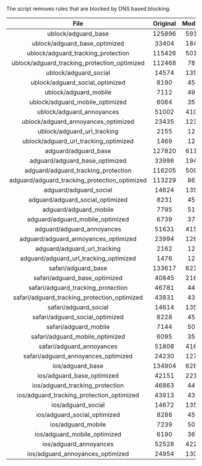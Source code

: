 The script removes rules that are blocked by DNS based blocking.


| File | Original | Modified |
|:----:|:-----:|:-----:|
| ublock/adguard_base | 125896 | 59122 |
| ublock/adguard_base_optimized | 33404 | 18406 |
| ublock/adguard_tracking_protection | 115426 | 50178 |
| ublock/adguard_tracking_protection_optimized | 112468 | 7898 |
| ublock/adguard_social | 14574 | 13512 |
| ublock/adguard_social_optimized | 8190 | 4542 |
| ublock/adguard_mobile | 7112 | 4980 |
| ublock/adguard_mobile_optimized | 6064 | 3552 |
| ublock/adguard_annoyances | 51002 | 41015 |
| ublock/adguard_annoyances_optimized | 23435 | 12369 |
| ublock/adguard_url_tracking | 2155 | 1285 |
| ublock/adguard_url_tracking_optimized | 1469 | 1282 |
| adguard/adguard_base | 127820 | 61111 |
| adguard/adguard_base_optimized | 33996 | 19423 |
| adguard/adguard_tracking_protection | 116205 | 50902 |
| adguard/adguard_tracking_protection_optimized | 113229 | 8609 |
| adguard/adguard_social | 14624 | 13569 |
| adguard/adguard_social_optimized | 8231 | 4585 |
| adguard/adguard_mobile | 7795 | 5158 |
| adguard/adguard_mobile_optimized | 6739 | 3723 |
| adguard/adguard_annoyances | 51631 | 41578 |
| adguard/adguard_annoyances_optimized | 23994 | 12673 |
| adguard/adguard_url_tracking | 2162 | 1292 |
| adguard/adguard_url_tracking_optimized | 1476 | 1289 |
| safari/adguard_base | 133617 | 62374 |
| safari/adguard_base_optimized | 40845 | 21678 |
| safari/adguard_tracking_protection | 46781 | 4471 |
| safari/adguard_tracking_protection_optimized | 43831 | 4328 |
| safari/adguard_social | 14614 | 13553 |
| safari/adguard_social_optimized | 8228 | 4572 |
| safari/adguard_mobile | 7144 | 5017 |
| safari/adguard_mobile_optimized | 6095 | 3583 |
| safari/adguard_annoyances | 51808 | 41680 |
| safari/adguard_annoyances_optimized | 24230 | 12752 |
| ios/adguard_base | 134904 | 62880 |
| ios/adguard_base_optimized | 42151 | 22183 |
| ios/adguard_tracking_protection | 46863 | 4478 |
| ios/adguard_tracking_protection_optimized | 43913 | 4335 |
| ios/adguard_social | 14672 | 13585 |
| ios/adguard_social_optimized | 8288 | 4586 |
| ios/adguard_mobile | 7239 | 5060 |
| ios/adguard_mobile_optimized | 6190 | 3623 |
| ios/adguard_annoyances | 52528 | 42296 |
| ios/adguard_annoyances_optimized | 24954 | 13055 |
